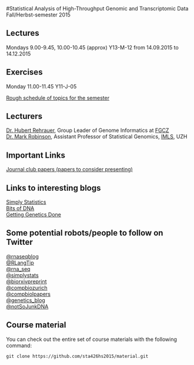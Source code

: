 #Statistical Analysis of High-Throughput Genomic and Transcriptomic Data 
Fall/Herbst-semester 2015

## Lectures
Mondays 9.00-9.45, 10.00-10.45 (approx) Y13-M-12
from 14.09.2015 to 14.12.2015

## Exercises
Monday 11.00-11.45 Y11-J-05 

[Rough schedule of topics for the semester](https://github.com/sta426hs2015/material/raw/master/Stat_Methods_lecture_2015.pdf)


## Lecturers
[Dr. Hubert Rehrauer](http://www.fgcz.ch/the-center/people/rehrauer.html), Group Leader of Genome Informatics at [FGCZ](http://www.fgcz.ch/)  
[Dr. Mark Robinson](http://www.imls.uzh.ch/research/robinson.html), Assistant Professor of Statistical Genomics, [IMLS](http://www.imls.uzh.ch/index.html), UZH

## Important Links
[Journal club papers (papers to consider presenting)](https://raw.githubusercontent.com/sta426hs2015/material/master/reading_list.txt)

## Links to interesting blogs
[Simply Statistics](http://simplystatistics.org)  
[Bits of DNA](https://liorpachter.wordpress.com/)  
[Getting Genetics Done](http://www.gettinggeneticsdone.com/)

## Some potential robots/people to follow on Twitter
[@rnaseqblog](https://twitter.com/rnaseqblog)  
[@RLangTip](https://twitter.com/RLangTip)  
[@rna_seq](https://twitter.com/rna_seq)  
[@simplystats](https://twitter.com/simplystats)  
[@biorxivpreprint](https://twitter.com/biorxivpreprint)  
[@compbiozurich](https://twitter.com/compbiozurich)  
[@compbiolpapers](https://twitter.com/compbiolpapers)  
[@genetics_blog](https://twitter.com/genetics_blog)  
[@notSoJunkDNA](https://twitter.com/notSoJunkDNA)


## Course material

You can check out the entire set of course materials with the following command:
```
git clone https://github.com/sta426hs2015/material.git
```  
